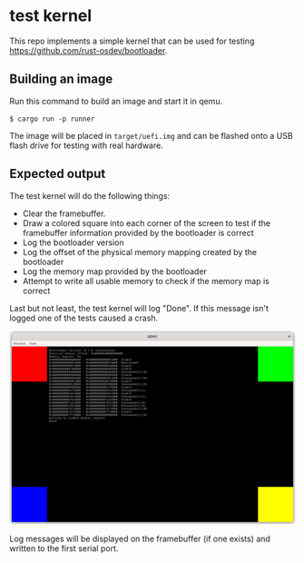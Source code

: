 # test kernel

This repo implements a simple kernel that can be used for testing https://github.com/rust-osdev/bootloader.

## Building an image

Run this command to build an image and start it in qemu.

```shell
$ cargo run -p runner
```

The image will be placed in `target/uefi.img` and can be flashed onto a USB flash drive for testing with real hardware.

## Expected output

The test kernel will do the following things:
- Clear the framebuffer.
- Draw a colored square into each corner of the screen to test if the framebuffer information provided by the bootloader is correct
- Log the bootloader version
- Log the offset of the physical memory mapping created by the bootloader
- Log the memory map provided by the bootloader
- Attempt to write all usable memory to check if the memory map is correct

Last but not least, the test kernel will log "Done". If this message isn't logged one of the tests caused a crash.

![image of the expected output](imgs/Screenshot.png)

Log messages will be displayed on the framebuffer (if one exists) and written to the first serial port.